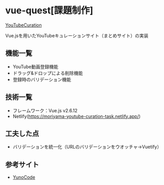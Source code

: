 
# vue-quest[課題制作]

[YouTubeCuration](https://moriyama-youtube-curation-task.netlify.app/)

Vue.jsを用いたYouTubeキュレーションサイト（まとめサイト）の実装

## 機能一覧
*  YouTube動画登録機能
*  ドラッグ&ドロップによる削除機能
*  登録時のバリデーション機能


## 技術一覧
*  フレームワーク：Vue.js v2.6.12 
*  Netlify(https://moriyama-youtube-curation-task.netlify.app/) 


## 工夫した点
*  バリデーションを統一化（URLのバリデーションをウオッチャ→Vuetify）

## 参考サイト
* [YunoCode](https://yu-nocode.com/wp/vue-quest-1/)
